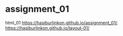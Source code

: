 # assignment_01
html_01
https://hasiburlinkon.github.io/assignment_01/.
https://hasiburlinkon.github.io/layout-01/
